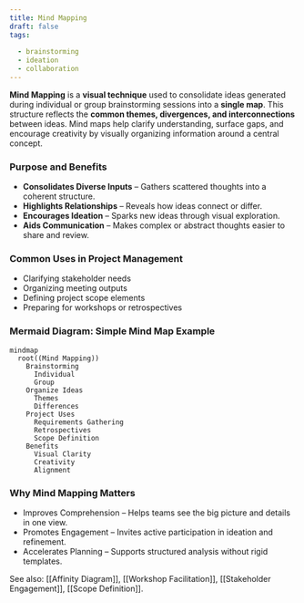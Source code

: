 ```yaml
---
title: Mind Mapping  
draft: false  
tags:  
    
  - brainstorming  
  - ideation  
  - collaboration  
---
```


**Mind Mapping** is a **visual technique** used to consolidate ideas generated during individual or group brainstorming sessions into a **single map**. This structure reflects the **common themes, divergences, and interconnections** between ideas. Mind maps help clarify understanding, surface gaps, and encourage creativity by visually organizing information around a central concept.

### **Purpose and Benefits**
- **Consolidates Diverse Inputs** – Gathers scattered thoughts into a coherent structure.
- **Highlights Relationships** – Reveals how ideas connect or differ.
- **Encourages Ideation** – Sparks new ideas through visual exploration.
- **Aids Communication** – Makes complex or abstract thoughts easier to share and review.

### **Common Uses in Project Management**
- Clarifying stakeholder needs
- Organizing meeting outputs
- Defining project scope elements
- Preparing for workshops or retrospectives

### **Mermaid Diagram: Simple Mind Map Example**
```mermaid
mindmap
  root((Mind Mapping))
    Brainstorming
      Individual
      Group
    Organize Ideas
      Themes
      Differences
    Project Uses
      Requirements Gathering
      Retrospectives
      Scope Definition
    Benefits
      Visual Clarity
      Creativity
      Alignment
```

### Why Mind Mapping Matters

- Improves Comprehension – Helps teams see the big picture and details in one view.
- Promotes Engagement – Invites active participation in ideation and refinement.
- Accelerates Planning – Supports structured analysis without rigid templates.

See also: [[Affinity Diagram]], [[Workshop Facilitation]], [[Stakeholder Engagement]], [[Scope Definition]].